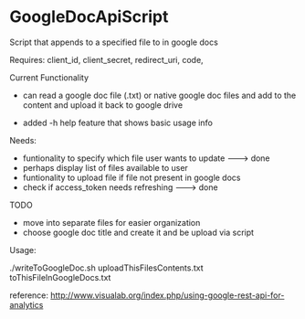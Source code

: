 # GoogleDocApiScript
Script that appends to a specified file to in google docs

Requires: client_id, client_secret, redirect_uri, code,
  
Current Functionality
 
- can read a google doc file (.txt)  or native google doc files
  and add to the content and upload it 
  back to google drive

- added -h help feature that shows basic usage info

Needs:
- funtionality to specify which file user wants to 
  update ---> done
 - perhaps display list of files available to user
- funtionality to upload file if file not present
  in google docs
- check if access_token needs refreshing ---> done

TODO
- move into separate files for easier organization
- choose google doc title and create it and be upload via script

Usage:

./writeToGoogleDoc.sh uploadThisFilesContents.txt toThisFileInGoogleDocs.txt 

reference:
http://www.visualab.org/index.php/using-google-rest-api-for-analytics
